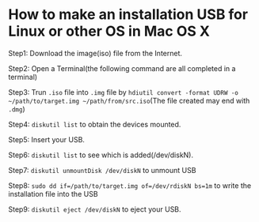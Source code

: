 # How to make an installation USB for Linux or other OS in Mac OS X

Step1: Download the image(iso) file from the Internet.

Step2: Open a Terminal(the following command are all completed in a terminal)

Step3: Trun `.iso` file into `.img` file by `hdiutil convert -format UDRW -o ~/path/to/target.img ~/path/from/src.iso`(The file created may end with `.dmg`)

Step4: `diskutil list` to obtain the devices mounted.

Step5: Insert your USB.

Step6: `diskutil list` to see which is added(/dev/diskN).

Step7: `diskutil unmountDisk /dev/diskN` to unmount USB

Step8: `sudo dd if=/path/to/target.img of=/dev/rdiskN bs=1m` to write the installation file into the USB

Step9: `diskutil eject /dev/diskN` to eject your USB.